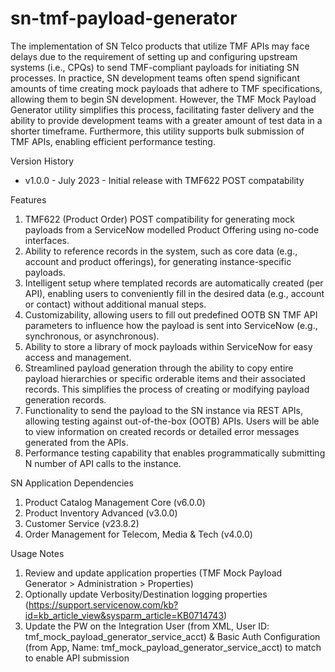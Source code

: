 # sn-tmf-payload-generator

The implementation of SN Telco products that utilize TMF APIs may face delays due to the requirement of setting up and configuring upstream systems (i.e., CPQs) to send TMF-compliant payloads for initiating SN processes. In practice, SN development teams often spend significant amounts of time creating mock payloads that adhere to TMF specifications, allowing them to begin SN development. However, the TMF Mock Payload Generator utility simplifies this process, facilitating faster delivery and the ability to provide development teams with a greater amount of test data in a shorter timeframe. Furthermore, this utility supports bulk submission of TMF APIs, enabling efficient performance testing.

Version History
- v1.0.0 - July 2023 - Initial release with TMF622 POST compatability

Features
1.	TMF622 (Product Order) POST compatibility for generating mock payloads from a ServiceNow modelled Product Offering using no-code interfaces.
2.	Ability to reference records in the system, such as core data (e.g., account and product offerings), for generating instance-specific payloads.
3.	Intelligent setup where templated records are automatically created (per API), enabling users to conveniently fill in the desired data (e.g., account or contact) without additional manual steps.
4.	Customizability, allowing users to fill out predefined OOTB SN TMF API parameters to influence how the payload is sent into ServiceNow (e.g., synchronous, or asynchronous).
5.	Ability to store a library of mock payloads within ServiceNow for easy access and management.
6.	Streamlined payload generation through the ability to copy entire payload hierarchies or specific orderable items and their associated records. This simplifies the process of creating or modifying payload generation records.
7.	Functionality to send the payload to the SN instance via REST APIs, allowing testing against out-of-the-box (OOTB) APIs. Users will be able to view information on created records or detailed error messages generated from the APIs.
8.	Performance testing capability that enables programmatically submitting N number of API calls to the instance.

SN Application Dependencies
1.	Product Catalog Management Core (v6.0.0)
2.	Product Inventory Advanced (v3.0.0)
3.	Customer Service (v23.8.2)
4.	Order Management for Telecom, Media & Tech (v4.0.0)

Usage Notes
1. Review and update application properties (TMF Mock Payload Generator > Administration > Properties)
2. Optionally update Verbosity/Destination logging properties (https://support.servicenow.com/kb?id=kb_article_view&sysparm_article=KB0714743)
3. Update the PW on the Integration User (from XML, User ID: tmf_mock_payload_generator_service_acct) & Basic Auth Configuration (from App, Name: tmf_mock_payload_generator_service_acct) to match to enable API submission 
